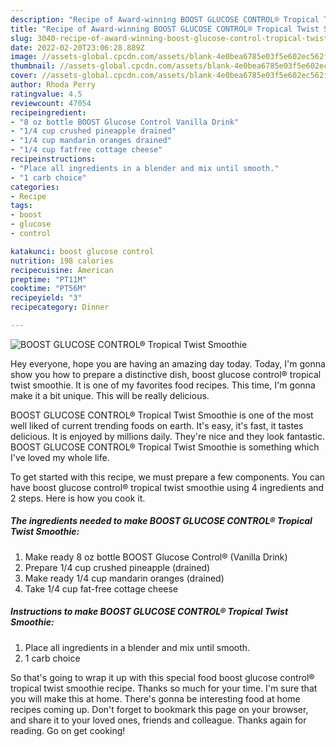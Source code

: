 ```yaml
---
description: "Recipe of Award-winning BOOST GLUCOSE CONTROL® Tropical Twist Smoothie"
title: "Recipe of Award-winning BOOST GLUCOSE CONTROL® Tropical Twist Smoothie"
slug: 3040-recipe-of-award-winning-boost-glucose-control-tropical-twist-smoothie
date: 2022-02-20T23:06:28.889Z
image: //assets-global.cpcdn.com/assets/blank-4e0bea6785e03f5e602ec562f230caae08da540cada707380b4fe1bbebba43da.png
thumbnail: //assets-global.cpcdn.com/assets/blank-4e0bea6785e03f5e602ec562f230caae08da540cada707380b4fe1bbebba43da.png
cover: //assets-global.cpcdn.com/assets/blank-4e0bea6785e03f5e602ec562f230caae08da540cada707380b4fe1bbebba43da.png
author: Rhoda Perry
ratingvalue: 4.5
reviewcount: 47054
recipeingredient:
- "8 oz bottle BOOST Glucose Control Vanilla Drink"
- "1/4 cup crushed pineapple drained"
- "1/4 cup mandarin oranges drained"
- "1/4 cup fatfree cottage cheese"
recipeinstructions:
- "Place all ingredients in a blender and mix until smooth."
- "1 carb choice"
categories:
- Recipe
tags:
- boost
- glucose
- control

katakunci: boost glucose control 
nutrition: 198 calories
recipecuisine: American
preptime: "PT11M"
cooktime: "PT56M"
recipeyield: "3"
recipecategory: Dinner

---
```



![BOOST GLUCOSE CONTROL® Tropical Twist Smoothie](//assets-global.cpcdn.com/assets/blank-4e0bea6785e03f5e602ec562f230caae08da540cada707380b4fe1bbebba43da.png)

Hey everyone, hope you are having an amazing day today. Today, I'm gonna show you how to prepare a distinctive dish, boost glucose control® tropical twist smoothie. It is one of my favorites food recipes. This time, I'm gonna make it a bit unique. This will be really delicious.

BOOST GLUCOSE CONTROL® Tropical Twist Smoothie is one of the most well liked of current trending foods on earth. It's easy, it's fast, it tastes delicious. It is enjoyed by millions daily. They're nice and they look fantastic. BOOST GLUCOSE CONTROL® Tropical Twist Smoothie is something which I've loved my whole life.




To get started with this recipe, we must prepare a few components. You can have boost glucose control® tropical twist smoothie using 4 ingredients and 2 steps. Here is how you cook it.

<!--inarticleads1-->

##### The ingredients needed to make BOOST GLUCOSE CONTROL® Tropical Twist Smoothie:

1. Make ready 8 oz bottle BOOST Glucose Control® (Vanilla Drink)
1. Prepare 1/4 cup crushed pineapple (drained)
1. Make ready 1/4 cup mandarin oranges (drained)
1. Take 1/4 cup fat-free cottage cheese




<!--inarticleads2-->

##### Instructions to make BOOST GLUCOSE CONTROL® Tropical Twist Smoothie:

1. Place all ingredients in a blender and mix until smooth.
1. 1 carb choice




So that's going to wrap it up with this special food boost glucose control® tropical twist smoothie recipe. Thanks so much for your time. I'm sure that you will make this at home. There's gonna be interesting food at home recipes coming up. Don't forget to bookmark this page on your browser, and share it to your loved ones, friends and colleague. Thanks again for reading. Go on get cooking!
